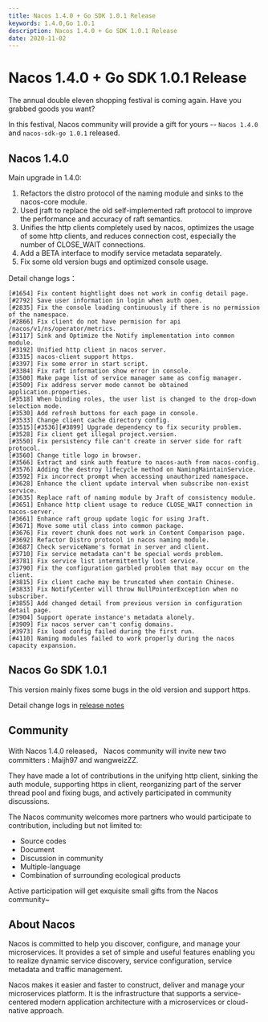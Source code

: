 ```yaml
---
title: Nacos 1.4.0 + Go SDK 1.0.1 Release
keywords: 1.4.0,Go 1.0.1
description: Nacos 1.4.0 + Go SDK 1.0.1 Release
date: 2020-11-02
---
```


# Nacos 1.4.0 + Go SDK 1.0.1 Release

The annual double eleven shopping festival is coming again.
Have you grabbed goods you want?

In this festival, Nacos community will provide a gift for yours -- `Nacos 1.4.0` and `nacos-sdk-go 1.0.1` released.

## Nacos 1.4.0

Main upgrade in 1.4.0:

1. Refactors the distro protocol of the naming module and sinks to the nacos-core module.
1. Used jraft to replace the old self-implemented raft protocol to improve the performance and accuracy of raft semantics.
1. Unifies the http clients completely used by nacos, optimizes the usage of some http clients, and reduces connection cost, especially the number of CLOSE_WAIT connections.
1. Add a BETA interface to modify service metadata separately.
1. Fix some old version bugs and optimized console usage.

Detail change logs：

```
[#1654] Fix content hightlight does not work in config detail page.
[#2792] Save user information in login when auth open.
[#2835] Fix the console loading continuously if there is no permission of the namespace.
[#2866] Fix client do not have permision for api  /nacos/v1/ns/operator/metrics.
[#3117] Sink and Optimize the Notify implementation into common module.
[#3192] Unified http client in nacos server.
[#3315] nacos-client support https.
[#3397] Fix some error in start script.
[#3384] Fix raft information show error in console.
[#3500] Make page list of service manager same as config manager.
[#3509] Fix address server mode cannot be obtained application.properties.
[#3518] When binding roles, the user list is changed to the drop-down selection mode.
[#3530] Add refresh buttons for each page in console.
[#3533] Change client cache directory config.
[#3515][#3536][#3899] Upgrade dependency to fix security problem.
[#3528] Fix client get illegal project.version.
[#3550] Fix persistency file can't create in server side for raft protocol.
[#3560] Change title logo in browser.
[#3566] Extract and sink auth feature to nacos-auth from nacos-config.
[#3576] Adding the destroy lifecycle method on NamingMaintainService.
[#3592] Fix incorrect prompt when accessing unauthorized namespace.
[#3628] Enhance the client update interval when subscribe non-exist service.
[#3635] Replace raft of naming module by Jraft of consistency module.
[#3651] Enhance http client usage to reduce CLOSE_WAIT connection in nacos-server.
[#3661] Enhance raft group update logic for using Jraft.
[#3671] Move some util class into common package.
[#3676] Fix revert chunk does not work in Content Comparison page.
[#3692] Refactor Distro protocol in nacos naming module.
[#3687] Check serviceName's format in server and client.
[#3710] Fix service metadata can't be special words problem.
[#3781] Fix service list intermittently lost service.
[#3790] Fix the configuration garbled problem that may occur on the client.
[#3815] Fix client cache may be truncated when contain Chinese.
[#3833] Fix NotifyCenter will throw NullPointerException when no subscriber.
[#3855] Add changed detail from previous version in configuration detail page.
[#3904] Support operate instance's metadata alonely.
[#3909] Fix nacos server can't config domains.
[#3973] Fix load config failed during the first run.
[#4110] Naming modules failed to work properly during the nacos capacity expansion.
```

## Nacos Go SDK 1.0.1

This version mainly fixes some bugs in the old version and support https.

Detail change logs in [release notes](https://github.com/nacos-group/nacos-sdk-go/releases/tag/v1.0.1)

## Community

With Nacos 1.4.0 released， Nacos community will invite new two committers : Maijh97 and wangweizZZ.

They have made a lot of contributions in the unifying http client, sinking the auth module, supporting https in client, reorganizing part of the server thread pool and fixing bugs, and actively participated in community discussions.

The Nacos community welcomes more partners who would participate to contribution, including but not limited to:

- Source codes
- Document
- Discussion in community
- Multiple-language
- Combination of surrounding ecological products

Active participation will get exquisite small gifts from the Nacos community~

## About Nacos

Nacos is committed to help you discover, configure, and manage your microservices. It provides a set of simple and useful features enabling you to realize dynamic service discovery, service configuration, service metadata and traffic management.

Nacos makes it easier and faster to construct, deliver and manage your microservices platform. It is the infrastructure that supports a service-centered modern application architecture with a microservices or cloud-native approach.
